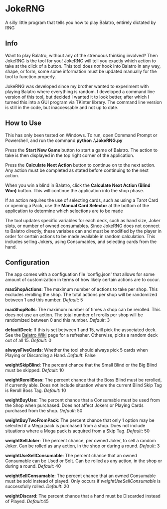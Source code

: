 # JokeRNG
A silly little program that tells you how to play Balatro, entirely dictated by RNG

## Info
Want to play Balatro, without any of the strenuous thinking involved? Then JokeRNG is the tool for you! JokeRNG will tell you exactly which action to take at the click of a button. This tool does *not* hook into Balatro in any way, shape, or form, some some information must be updated manually for the tool to function properly.

JokeRNG was developed since my brother wanted to experiment with playing Balatro where everything is random. I developed a command line version of this tool, but decided I wanted it to look better, after which I turned this into a GUI program via TKinter library. The command line version is still in the code, but inaccessable and not up to date.

## How to Use
This has only been tested on Windows. To run, open Command Prompt or Powershell, and run the command **python .\JokeRNG.py**

Press the **Start New Game** button to start a game of Balatro. The action to take is then displayed in the top right corner of the application.

Press the **Calculate Next Action** button to continue on to the next action. Any action must be completed as stated before continuing to the next action.

When you win a blind in Balatro, click the **Calculate Next Action (Blind Won)** button. This will continue the application into the shop phase.

If an action requires the use of selecting cards, such as using a Tarot Card or opening a Pack, use the **Manual Card Selector** at the bottom of the application to determine which selections are to be made

The tool updates specific variables for each deck, such as hand size, Joker slots, or number of owned consumables. Since JokeRNG does not connect to Balatro directly, these variabes can and must be modified by the player in order for certain actions to be made available in random calculation. This includes selling Jokers, using Consumables, and selecting cards from the hand.

## Configuration
The app comes with a configuation file 'config.json' that allows for some amount of customization in terms of how likely certain actions are to occur.

**maxShopActions**: The maximum number of actions to take per shop. This excludes rerolling the shop. The total actions per shop will be randomized between 1 and this number. *Default*: 5

**maxShopRolls**: The maximum number of times a shop can be rerolled. This does not use an action. The total number of rerolls per shop will be randomized between 0 and this number. *Default*: 3

**defaultDeck**: If this is set between 1 and 15, will pick the associated deck. See the [Balatro Wiki](https://balatrogame.fandom.com/wiki/Decks) page for a refresher. Otherwise, picks a random deck out of all 15. *Default*: 0

**alwaysFiveCards**: Whether the tool should always pick 5 cards when Playing or Discarding a Hand. *Default*: False

**weightSkipBlind**: The percent chance that the Small Blind or the Big Blind must be skipped. *Default*: 10

**weightRerollBoss**: The percent chance that the Boss Blind must be rerolled, if currently able. Does not include situation where the current Blind Skip Tag is Reroll Boss Tag. *Default*: 10

**weightBuyUse**: The percent chance that a Consumable must be used from the Shop when purchased. Does not affect Jokers or Playing Cards purchased from the shop. *Default*: 50

**weightBuyTwoFromPack**: The percent chance that only 1 option may be selected if a Mega pack is purchased from a shop. Does not include situations where a Mega pack is acquired from a Skip Tag. *Default*: 50

**weightSellJoker**: The percent chance, per owned Joker, to sell a random Joker. Can be rolled as any action, in the shop or during a round. *Default*: 3

**weightUseSellConsumable**: The percent chance that an owned Consumable can be Used or Solt. Can be rolled as any action, in the shop or during a round. *Default*: 40

**weightSellConsumable**: The percent chance that an owned Consumable must be sold instead of played. Only occurs if *weightUseSellConsumable* is successfully rolled. *Default*: 20

**weightDiscard**: The percent chance that a hand must be Discarded instead of Played. *Default*:45
